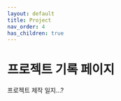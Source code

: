 ```yaml
---
layout: default
title: Project
nav_order: 4
has_children: true
---
```


# 프로젝트 기록 페이지

프로젝트 제작 일지...?
